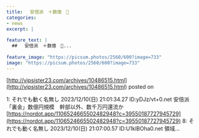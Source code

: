 ```yaml
---
title: 　安倍派　＋数億　🥵
categories:
- news
excerpt: |
  
feature_text: |
  ## 　安倍派　＋数億　🥵...
  
feature_image: "https://picsum.photos/2560/600?image=733"
image: "https://picsum.photos/2560/600?image=733"
---
```


[http://vipsister23.com/archives/10486515.html](http://vipsister23.com/archives/10486515.html)
posted on 

<!--more-->

1: それでも動く名無し 2023/12/10(日) 21:01:34.27 ID:yDJz/vt+0.net 安倍派「裏金」数億円規模　幹部以外、数千万円還流か [https://nordot.app/1106524665502482948?c=39550187727945729](https://nordot.app/1106524665502482948?c=39550187727945729) 8: それでも動く名無し 2023/12/10(日) 21:07:00.57 ID:U1klBOha0.net 領域...
